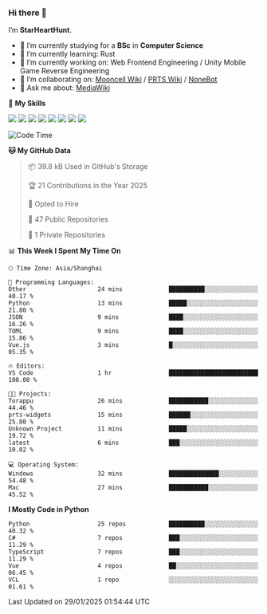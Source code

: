 ### Hi there 👋

I’m **StarHeartHunt**.

- 🏫 I’m currently studying for a **BSc** in **Computer Science**
- 🌱 I’m currently learning: Rust
- 🔭 I’m currently working on: Web Frontend Engineering / Unity Mobile Game Reverse Engineering
- 👯 I’m collaborating on: [Mooncell Wiki](https://fgo.wiki/) / [PRTS Wiki](http://prts.wiki/) / [NoneBot](https://github.com/nonebot)
- 💬 Ask me about: [MediaWiki](https://www.mediawiki.org)

🌟 **My Skills**

![](https://img.shields.io/badge/-Python-3e74a2?style=flat-square&logo=Python&logoColor=fff)
![](https://img.shields.io/badge/-Node.js-339933?style=flat-square&logo=node.js&logoColor=fff)
![](https://img.shields.io/badge/-Vue-4fc08d?style=flat-square&logo=vue.js&logoColor=fff)
![](https://img.shields.io/badge/-React-2d98ce?style=flat-square&logo=React&logoColor=fff)
![](https://img.shields.io/badge/-TypeScript-3178C6?style=flat-square&logo=TypeScript&logoColor=fff)
![](https://img.shields.io/badge/-Docker-2496ED?style=flat-square&logo=Docker&logoColor=fff)
![](https://img.shields.io/badge/-Linux-000000?style=flat-square&logo=Linux&logoColor=fff)
![](https://img.shields.io/badge/-Dotnet-512bd4?style=flat-square&logo=.net&logoColor=fff)

<!--START_SECTION:waka-->
![Code Time](http://img.shields.io/badge/Code%20Time-1%2C411%20hrs%205%20mins-blue)

**🐱 My GitHub Data** 

> 📦 39.8 kB Used in GitHub's Storage 
 > 
> 🏆 21 Contributions in the Year 2025
 > 
> 💼 Opted to Hire
 > 
> 📜 47 Public Repositories 
 > 
> 🔑 1 Private Repositories 
 > 
📊 **This Week I Spent My Time On** 

```text
🕑︎ Time Zone: Asia/Shanghai

💬 Programming Languages: 
Other                    24 mins             ██████████░░░░░░░░░░░░░░░   40.17 % 
Python                   13 mins             █████░░░░░░░░░░░░░░░░░░░░   21.80 % 
JSON                     9 mins              ████░░░░░░░░░░░░░░░░░░░░░   16.26 % 
TOML                     9 mins              ████░░░░░░░░░░░░░░░░░░░░░   15.86 % 
Vue.js                   3 mins              █░░░░░░░░░░░░░░░░░░░░░░░░   05.35 % 

🔥 Editors: 
VS Code                  1 hr                █████████████████████████   100.00 % 

🐱‍💻 Projects: 
Torappu                  26 mins             ███████████░░░░░░░░░░░░░░   44.46 % 
prts-widgets             15 mins             ██████░░░░░░░░░░░░░░░░░░░   25.80 % 
Unknown Project          11 mins             █████░░░░░░░░░░░░░░░░░░░░   19.72 % 
latest                   6 mins              ███░░░░░░░░░░░░░░░░░░░░░░   10.02 % 

💻 Operating System: 
Windows                  32 mins             ██████████████░░░░░░░░░░░   54.48 % 
Mac                      27 mins             ███████████░░░░░░░░░░░░░░   45.52 % 
```

**I Mostly Code in Python** 

```text
Python                   25 repos            ██████████░░░░░░░░░░░░░░░   40.32 % 
C#                       7 repos             ███░░░░░░░░░░░░░░░░░░░░░░   11.29 % 
TypeScript               7 repos             ███░░░░░░░░░░░░░░░░░░░░░░   11.29 % 
Vue                      4 repos             ██░░░░░░░░░░░░░░░░░░░░░░░   06.45 % 
VCL                      1 repo              ░░░░░░░░░░░░░░░░░░░░░░░░░   01.61 % 
```




 Last Updated on 29/01/2025 01:54:44 UTC
<!--END_SECTION:waka-->

